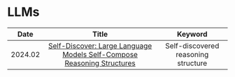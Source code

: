 # LLMs

| **Date** |                                          **Title**                                          |      **Keyword**     |
|:--------:|:-------------------------------------------------------------------------------------------:|:--------------------:|
|  2024.02 | [Self-Discover: Large Language Models Self-Compose Reasoning Structures](https://arxiv.org/abs/2402.03620) | Self-discovered reasoning structure |
